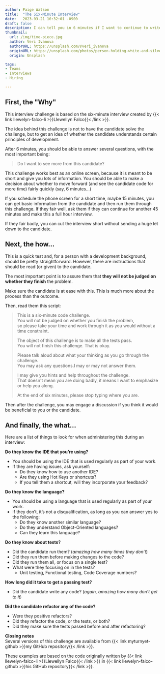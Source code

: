 ```yaml
---
author: Paige Watson
title:  "The Six-Minute Interview"
date:   2023-03-21 10:32:01 -0900
draft: false
description: I can tell you in 6 minutes if I want to continue to write code with a candidate.
thumbnail:
  url: /img/time-piece.jpg
  author: Veri Ivanova
  authorURL: https://unsplash.com/@veri_ivanova
  originURL: https://unsplash.com/photos/person-holding-white-and-silver-colored-pocket-watch-p3Pj7jOYvnM
  origin: Unsplash

tags:
- Teams
- Interviews
- Hiring

---
```


## First, the "Why"

This interview challenge is based on the six-minute interview created by {{< link llewelyn-falco-li >}}Llewellyn Falco{{< /link >}}.

The idea behind this challenge is not to have the candidate solve the challenge, but to get an idea of whether the
candidate understands certain principles of development.

After 6 minutes, you should be able to answer several questions, with the most important being:

> Do I want to see more from this candidate?

This challenge works best as an online screen, because it is meant to be short and give you lots of information. You
should be able to make a decision about whether to move forward (and see the candidate code for more time) fairly
quickly (say, 6 minutes…)

If you schedule the phone screen for a short time, maybe 15 minutes, you can get basic information from the candidate
and then run them through this challenge. If they fair well, ask them if they can continue for another 45 minutes and
make this a full hour interview.

If they fair badly, you can cut the interview short without sending a huge let down to the candidate.

## Next, the how…

This is a quick test and, for a person with a development background, should be pretty straightforward. However, there
are instructions that should be read (or given) to the candidate.

The most important point is to assure them that **they will not be judged on whether they finish** the problem.

Make sure the candidate is at ease with this. This is much more about the process than the outcome.

Then, read them this script:

> This is a six-minute code challenge.  
> You will not be judged on whether you finish the problem,  
> so please take your time and work through it as you would without a time constraint.
>
>   The object of this challenge is to make all the tests pass.   
> You will not finish this challenge. That is okay.
>
>   Please talk aloud about what your thinking as you go through the challenge.   
> You may ask any questions.I may or may not answer them.
>
>   I may give you hints and help throughout the challenge.   
>  That doesn't mean you are doing badly, it means I want to emphasize or help you along.
>
>   At the end of six minutes, please stop typing where you are.

Then after the challenge, you may engage a discussion if you think it would be beneficial to you or the candidate.

## And finally, the what…

Here are a list of things to look for when administering this during an interview:

**Do they know the IDE that you’re using?**

- You should be using the IDE that is used regularly as part of your
  work.
- If they are having issues, ask yourself:
    - Do they know how to use another IDE?
    - Are they using Hot Keys or shortcuts?
    - If you tell them a shortcut, will they incorporate your feedback?

**Do they know the language?**

- You should be using a language that is used regularly as part of your work.
- If they don’t, it’s not a disqualification, as long as you can answer yes to the following:
    - Do they know another similar language?
    - Do they understand Object-Oriented languages?
    - Can they learn this language?

**Do they know about tests?**

- Did the candidate run them? (*amazing how many times they don’t*)
- Did they run them before making changes to the code?
- Did they run them all, or focus on a single test?
- What were they focusing on in the tests?
    - Unit testing, Functional testing, Code Coverage numbers?

**How long did it take to get a passing test?**

- Did the candidate write any code? (*again, amazing how many don’t get to it*)

**Did the candidate refactor any of the code?**

- Were they positive refactors?
- Did they refactor the code, or the tests, or both?
- Did they make sure the tests passed before and after refactoring?

**Closing notes**  
Several versions of this challenge are available from {{< link myturnyet-github >}}my GitHub repository{{< /link >}}.

These examples are based on the code originally written by {{< link llewelyn-falco-li >}}Llewellyn Falco{{< /link >}} in {{< link llewelyn-falco-github >}}his GitHub repository{{< /link >}}.
